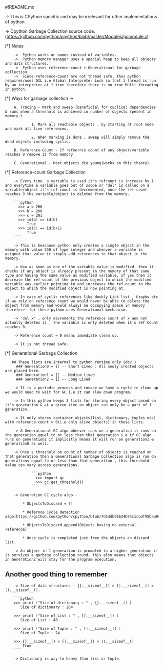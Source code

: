 #!README.md

-> This is CPython specific and may be irrelevant for other implementations of python.

->  Cpython Garbage Collection source code.(https://github.com/python/cpython/blob/master/Modules/gcmodule.c)

[*] Notes

        ->  Python works on names instead of variables.
        ->  Python memory manager uses a special heap to keep all objects and data structures.
        ->  Python uses reference-count + Generational for garbage collection.
        ->  Since reference-Count are not thread safe, thus python requires/uses GIL i.e Global Interpreter Lock so that 1 thread is run by an interpreter at 1 time therefore there is no true Multi-threading in python.


[*] Ways for garbage collection -> 

        A. Tracing - Mark and sweep (beneficial for cyclical dependencies & runs when a threshold is achieved in number of objects rpesent in memory.) 

                1. Mark all reachable objects , by starting at root node and mark all live references. 

                2. When marking is done , sweep will simply remove the dead objects including cyclic.

        B. Reference-Count - If refeernce count of any object/variable reaches 0 remove it from memory.

        C. Generational - Most objects die young(works on this theory)


[*] Reference-count Garbage Collection

        -> Every time  a variable is used it's refcount is increase by 1 and everytime a variable goes out of scope or 'del' is called on a variable/object it's ref-count is decremented, once the ref-count reaches 0 the variable/object is deleted from the memory.

        ```python
          >>> a = 200
          >>> b = 200
          >>> c = 201
          >>> id(a) == id(b)
              True
          >>> id(c) == id(b+1)
              True
        ```   
                 
        -> This is beacause python only creates a single object in the memory with value 200 of type integer and whenver a variable is asigned that value it simply add references to that object in the memory.

        -> Now as soon as one of the variable value is modified, then it checks if any object is already present in the memory of that same type and having the same value as modified variable, if yes then it decrease the ref-count of the previous object to which the modified variable was earlier pointing to and increases the ref-count to the object to which the modified object is now pointing at.

        -> In case of cyclic references like doubly Link list , Graphs etc if we rely on reference count we would never be able to delete the object from memory and would always be occupying space in memory therefore  for these python uses Generational mechanism.
        
        -> 'del x' , only decrements the reference count of x and not actually deletes it , the variable is only deleted when it's ref-Count reaches 0.

        -> Reference count = 0 means immediate clean up.

        -> It is not thread safe.


[*] Generational Garbage Collection
            
       ## These lists are internal to python runtime only (obv.)
         ### Generation0 = [] -- Short Lived : All newly created objects are placed here. 
         ### Generation1 = [] -- Medium Lived  
         ### Generation2 = [] -- Long Lived

        -> It is a periodic process and incase we have a cycle to clean up we would need to wait for GC i.e it can slow down program.

        -> In this python keeps 3 lists for storing every object based on it's generation & at a given time an object can only be a part of 1 generation.

        -> It only stores container objects(list, dictionary, tuples etc) with reference-count > 0(i.e only alive objects) in these lists.

        -> A Generational GC algo whenver runs on a generation it runs on the generation equal to or less than that generation i.e if GC algo runs on generation2 it implicitly means it will run on generation1 & generation0 as well.

        -> Once a threshold on count of number of objects is reached on that generation then a Generational Garbage Collection algo is run on generations equal to or less than that generation , this threshold value can vary across generations.
            
                ```python
                  >>> import gc
                  >>> gc.get_threshold()
                ```
        
        -> Generation GC cycle algo -
    
            * ObjectsToDiscard = []

            * Refernce Cycle detection algo(https://github.com/python/cpython/blob/7d6ddb96b34b94c1cbdf95baa94492c48426404e/Modules/gcmodule.c#L902)
                    
            * ObjectsToDiscard.append(Objects having no external reference)

            * Once cycle is completed just free the objects on discard list.

        -> An object in 1 generation is promoted to a higher generation if it survives a garbage collection round, this also means that objects in Generation2 will stay for the program execution.


## Another good thing to remember

        -> Size of data structures : {}.__sizeof__() > [].__sizeof__() > ().__sizeof__().

        ```python
        >>> print ("Size of dictionary : " , {}.__sizeof__() ) 
           Size of dictionary : 264

        >>> print ("Size of List : " , [].__sizeof__() ) 
           Size of List : 40

        >>> print ("Size of Tuple : " , ().__sizeof__() ) 
           Size of Tuple : 24

        >>> {}.__sizeof__() > [].__sizeof__() > ().__sizeof__()
            True
        ```
        
        -> Dictionary is way to heavy than list or tuple.


